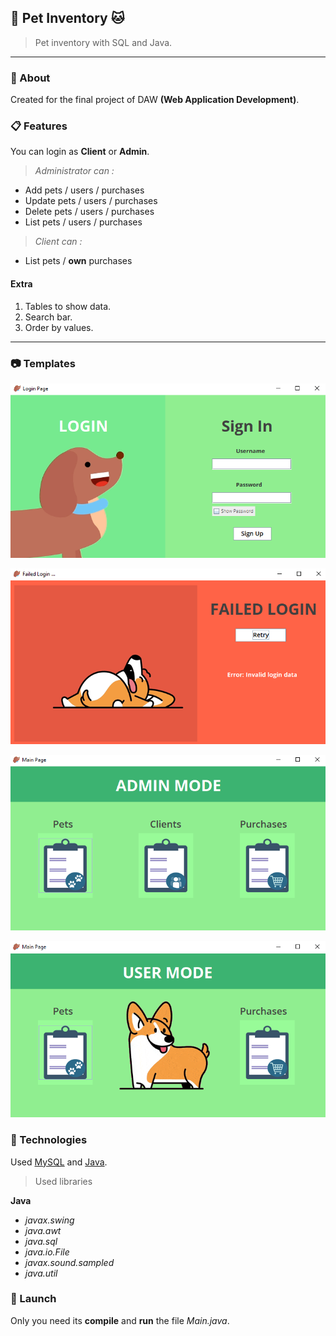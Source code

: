
## 🐶 Pet Inventory 🐱

 > Pet inventory with SQL and Java.

 ***

### 📄 About 

Created for the final project of DAW **(Web Application Development)**. 

### 📋 Features

You can login as **Client** or **Admin**. 

>_Administrator can :_
* Add pets / users / purchases
* Update pets / users / purchases
* Delete pets / users / purchases
* List pets / users / purchases

>_Client can :_
* List pets / **own** purchases

#### Extra

1. Tables to show data.
2. Search bar.
3. Order by values.

 ***
### 📷 Templates

![LoginPage](./docs/LoginView.png "Login View")

![FailedLogin](./docs/FailedView.png "Failed Login View")

![MainPage](./docs/MainPageView.png "Main Page View")

![MainPageUser](./docs/MainPageUserView.png "Main Page User View")


### 🧪 Technologies

Used [MySQL](https://dev.mysql.com/doc/ "MySQL Documentation") and [Java](https://docs.oracle.com/en/java/ "Java Documentation").

> Used libraries

**Java**

* _javax.swing_
* _java.awt_
* _java.sql_
* _java.io.File_
* _javax.sound.sampled_
* _java.util_

### 🚀 Launch

Only you need its **compile** and **run** the file _Main.java_.






